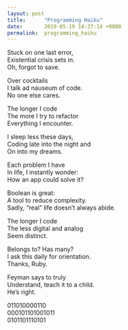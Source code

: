 ```yaml
---
layout: post
title:      "Programming Haiku"
date:       2019-05-19 14:37:14 +0000
permalink:  programming_haiku
---
```



Stuck on one last error,  
Existential crisis sets in.  
Oh, forgot to save.  

Over cocktails  
I talk ad nauseum of code.  
No one else cares.  

The longer I code  
The more I try to refactor  
Everything I encounter.  

I sleep less these days,  
Coding late into the night and  
On into my dreams.  

Each problem I have  
In life, I instantly wonder:  
How an app could solve it?  

Boolean is great:  
A tool to reduce complexity.  
Sadly, “real” life doesn’t always abide.  

The longer I code  
The less digital and analog  
Seem distinct.  

Belongs to? Has many?  
I ask this daily for orientation.  
Thanks, Ruby.  

Feyman says to truly  
Understand, teach it to a child.  
He’s right.  

011010000110  
000101101001011  
0101101110101  
